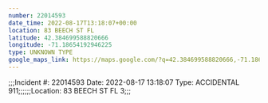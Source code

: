 ```yaml
---
number: 22014593
date_time: 2022-08-17T13:18:07+00:00
location: 83 BEECH ST FL 
latitude: 42.384699588820666
longitude: -71.18654192946225
type: UNKNOWN TYPE
google_maps_link: https://maps.google.com/?q=42.384699588820666,-71.18654192946225
---
```


;;;Incident #: 22014593   Date: 2022-08-17 13:18:07    Type: ACCIDENTAL 911;;;;;;Location: 83 BEECH ST FL 3;;;
